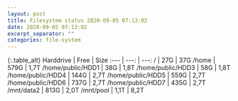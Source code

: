 ```yaml
---
layout: post
title: Filesystem status 2020-09-05 07:13:02
date: 2020-09-05 07:13:02
excerpt_separator: ""
categories: file-system
---
```

{:.table_alt}
Harddrive | Free | Size
:--- | ---: | ---:
/ | 27G | 37G
/home | 579G | 1,7T
/home/public/HDD1 | 38G | 1,8T
/home/public/HDD3 | 58G | 1,8T
/home/public/HDD4 | 144G | 2,7T
/home/public/HDD5 | 559G | 2,7T
/home/public/HDD6 | 737G | 2,7T
/home/public/HDD7 | 435G | 2,7T
/mnt/data2 | 813G | 2,0T
/mnt/pool | 1,1T | 8,2T
